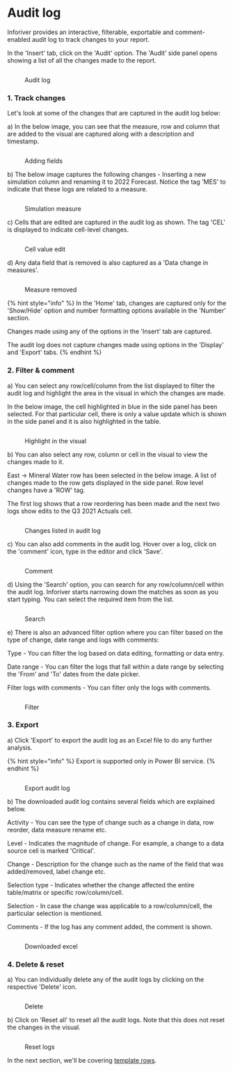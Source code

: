 # Audit log

Inforiver provides an interactive, filterable, exportable and comment-enabled audit log to track changes to your report.

In the 'Insert' tab, click on the 'Audit' option. The 'Audit' side panel opens showing a list of all the changes made to the report. &#x20;

<figure><img src="../.gitbook/assets/Audit (2).png" alt=""><figcaption><p>Audit log</p></figcaption></figure>

### 1. Track changes

Let's look at some of the changes that are captured in the audit log below:

a) In the below image, you can see that the measure, row and column that are added to the visual are captured along with a description and timestamp.

<figure><img src="../.gitbook/assets/Audit (3).png" alt=""><figcaption><p>Adding fields</p></figcaption></figure>

b) The below image captures the following changes - Inserting a new simulation column and renaming it to 2022 Forecast. Notice the tag 'MES' to indicate that these logs are related to a measure.

<figure><img src="../.gitbook/assets/Audit log measure.png" alt=""><figcaption><p>Simulation measure</p></figcaption></figure>

c) Cells that are edited are captured in the audit log as shown. The tag 'CEL' is displayed to indicate cell-level changes.

<figure><img src="../.gitbook/assets/Value change (1).png" alt=""><figcaption><p>Cell value edit</p></figcaption></figure>

d) Any data field that is removed is also captured as a 'Data change in measures'.&#x20;

<figure><img src="../.gitbook/assets/Measure remove.png" alt=""><figcaption><p>Measure removed</p></figcaption></figure>

{% hint style="info" %}
In the 'Home' tab, changes are captured only for the 'Show/Hide' option and number formatting options available in the 'Number' section.

Changes made using any of the options in the 'Insert' tab are captured.&#x20;

The audit log does not capture changes made using options in the 'Display' and 'Export' tabs.
{% endhint %}

### 2. Filter & comment

a) You can select any row/cell/column from the list displayed to filter the audit log and highlight the area in the visual in which the changes are made.&#x20;

In the below image, the cell highlighted in blue in the side panel has been selected. For that particular cell, there is only a value update which is shown in the side panel and it is also highlighted in the table.

<figure><img src="../.gitbook/assets/Selecting from list.png" alt=""><figcaption><p>Highlight in the visual</p></figcaption></figure>

b) You can also select any row, column or cell in the visual to view the changes made to it.

East -> Mineral Water row has been selected in the below image. A list of changes made to the row gets displayed in the side panel. Row level changes have a 'ROW' tag.

The first log shows that a row reordering has been made and the next two logs show edits to the Q3 2021 Actuals cell.

<figure><img src="../.gitbook/assets/Audit log list.png" alt=""><figcaption><p>Changes listed in audit log</p></figcaption></figure>

c) You can also add comments in the audit log. Hover over a log, click on the 'comment' icon, type in the editor and click 'Save'.&#x20;

<figure><img src="../.gitbook/assets/Comment.png" alt=""><figcaption><p>Comment</p></figcaption></figure>

d) Using the 'Search' option, you can search for any row/column/cell within the audit log. Inforiver starts narrowing down the matches as soon as you start typing. You can select the required item from the list.

<figure><img src="../.gitbook/assets/Search (3).png" alt=""><figcaption><p>Search</p></figcaption></figure>

e) There is also an advanced filter option where you can filter based on the type of change, date range and logs with comments:

Type - You can filter the log based on data editing, formatting or data entry.&#x20;

Date range - You can filter the logs that fall within a date range by selecting the 'From' and 'To' dates from the date picker.

Filter logs with comments - You can filter only the logs with comments.

<figure><img src="../.gitbook/assets/Filter (1) (1).png" alt=""><figcaption><p>Filter</p></figcaption></figure>

### 3. Export

a) Click 'Export' to export the audit log as an Excel file to do any further analysis.&#x20;

{% hint style="info" %}
Export is supported only in Power BI service.
{% endhint %}

<figure><img src="../.gitbook/assets/Delete (4).png" alt=""><figcaption><p>Export audit log</p></figcaption></figure>

b) The downloaded audit log contains several fields which are explained below.

Activity - You can see the type of change such as a change in data, row reorder, data measure rename etc.&#x20;

Level - Indicates the magnitude of change. For example, a change to a data source cell is marked 'Critical'.

Change - Description for the change such as the name of the field that was added/removed, label change etc.

Selection type - Indicates whether the change affected the entire table/matrix or specific row/column/cell.

Selection - In case the change was applicable to a row/column/cell, the particular selection is mentioned.

Comments - If the log has any comment added, the comment is shown.

<figure><img src="../.gitbook/assets/Audit excel.png" alt=""><figcaption><p>Downloaded excel</p></figcaption></figure>

### 4. Delete & reset

a) You can individually delete any of the audit logs by clicking on the respective 'Delete' icon.

<figure><img src="../.gitbook/assets/Delete (3).png" alt=""><figcaption><p>Delete</p></figcaption></figure>

b) Click on 'Reset all' to reset all the audit logs. Note that this does not reset the changes in the visual.&#x20;

<figure><img src="../.gitbook/assets/Delete (5).png" alt=""><figcaption><p>Reset logs</p></figcaption></figure>

In the next section, we'll be covering [template rows](../working-with-inforiver/4.-adding-business-logic-and-formulae/insert-calculated-rows/template-rows.md).
